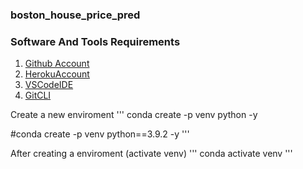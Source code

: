 ### boston_house_price_pred

### Software And Tools Requirements

1. [Github Account](https://github.com)
2. [HerokuAccount](https://heroku.com)
3. [VSCodeIDE](https://code.visualstudio.com/)
4. [GitCLI](https://git-scm.com/book/en/v2/Getting-Started-The-Command-Line)

Create a new enviroment 
'''
conda create -p venv python -y

#conda create -p venv python==3.9.2 -y
'''

After creating a enviroment (activate venv)
'''
conda activate venv 
'''